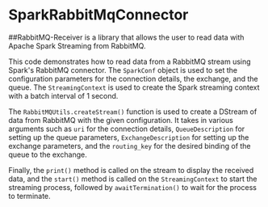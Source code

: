 # SparkRabbitMqConnector

##RabbitMQ-Receiver is a library that allows the user to read data with Apache Spark Streaming from RabbitMQ.


This code demonstrates how to read data from a RabbitMQ stream using Spark's RabbitMQ connector. The `SparkConf` object is used to set the configuration parameters for the connection details, the exchange, and the queue. The `StreamingContext` is used to create the Spark streaming context with a batch interval of 1 second. 

The `RabbitMQUtils.createStream()` function is used to create a DStream of data from RabbitMQ with the given configuration. It takes in various arguments such as `uri` for the connection details, `QueueDescription` for setting up the queue parameters, `ExchangeDescription` for setting up the exchange parameters, and the `routing_key` for the desired binding of the queue to the exchange. 

Finally, the `print()` method is called on the stream to display the received data, and the `start()` method is called on the `StreamingContext` to start the streaming process, followed by `awaitTermination()` to wait for the process to terminate.
